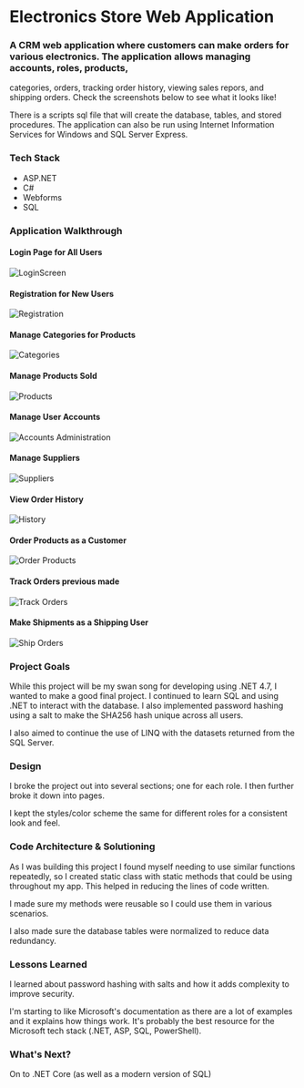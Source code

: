 # Electronics Store Web Application

### A CRM web application where customers can make orders for various electronics. The application allows managing accounts, roles, products, 
categories, orders, tracking order history, viewing sales repors, and shipping orders. Check the screenshots below to see what it looks like!

There is a scripts sql file that will create the database, tables, and stored procedures. The application can also be run using Internet Information Services for Windows and SQL Server Express.

### Tech Stack

- ASP.NET
- C#
- Webforms
- SQL

### Application Walkthrough

#### Login Page for All Users
![LoginScreen](Screenshots/LoginScreen.png)

#### Registration for New Users
![Registration](Screenshots/Registration.png)

#### Manage Categories for Products
![Categories](Screenshots/ManageCategories.png)

#### Manage Products Sold
![Products](Screenshots/ManageProducts.png)

#### Manage User Accounts
![Accounts Administration](Screenshots/ManageAccounts.png)

#### Manage Suppliers
![Suppliers](Screenshots/ManageSuppliers.png)

#### View Order History
![History](Screenshots/OrderHistory.png)

#### Order Products as a Customer
![Order Products](Screenshots/OrderProducts.png)

#### Track Orders previous made
![Track Orders](Screenshots/TrackOrders.png)

#### Make Shipments as a Shipping User
![Ship Orders](Screenshots/ShipOrders.png)

### Project Goals

While this project will be my swan song for developing using .NET 4.7, I wanted to make a good final project. I continued to learn SQL and using .NET to interact with the database. I also implemented password hashing using a salt to make the SHA256 hash unique across all users.

I also aimed to continue the use of LINQ with the datasets returned from the SQL Server.

### Design

I broke the project out into several sections; one for each role. I then further broke it down into pages.

I kept the styles/color scheme the same for different roles for a consistent look and feel.

### Code Architecture & Solutioning

As I was building this project I found myself needing to use similar functions repeatedly, so I created static class with static methods that could be using throughout my app. This helped in reducing the lines of code written.

I made sure my methods were reusable so I could use them in various scenarios.

I also made sure the database tables were normalized to reduce data redundancy.

### Lessons Learned

I learned about password hashing with salts and how it adds complexity to improve security.

I'm starting to like Microsoft's documentation as there are a lot of examples and it explains how things work. It's probably the best resource for the Microsoft tech stack (.NET, ASP, SQL, PowerShell).

### What's Next?

On to .NET Core (as well as a modern version of SQL)
